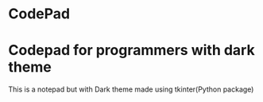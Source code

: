 # CodePad
<h1>Codepad for programmers with dark theme</h1>
This is a notepad but with Dark theme made using tkinter(Python package)
